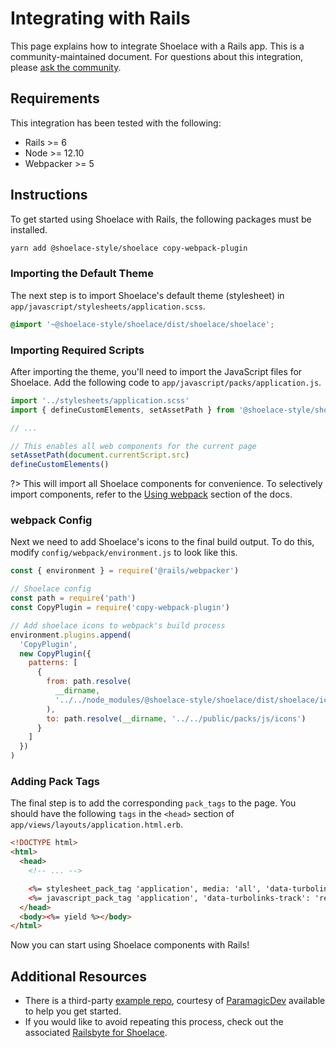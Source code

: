 # Integrating with Rails

This page explains how to integrate Shoelace with a Rails app. This is a community-maintained document. For questions about this integration, please [ask the community](https://discord.gg/mg8f26C).

## Requirements

This integration has been tested with the following:

- Rails >= 6
- Node >= 12.10
- Webpacker >= 5

## Instructions

To get started using Shoelace with Rails, the following packages must be installed.

```bash
yarn add @shoelace-style/shoelace copy-webpack-plugin
```

### Importing the Default Theme

The next step is to import Shoelace's default theme (stylesheet) in `app/javascript/stylesheets/application.scss`.

```css
@import '~@shoelace-style/shoelace/dist/shoelace/shoelace';
```

### Importing Required Scripts

After importing the theme, you'll need to import the JavaScript files for Shoelace. Add the following code to `app/javascript/packs/application.js`.

```js
import '../stylesheets/application.scss'
import { defineCustomElements, setAssetPath } from '@shoelace-style/shoelace'

// ...

// This enables all web components for the current page
setAssetPath(document.currentScript.src)
defineCustomElements()
```

?> This will import all Shoelace components for convenience. To selectively import components, refer to the [Using webpack](/getting-started/installation?id=using-webpack) section of the docs.

### webpack Config

Next we need to add Shoelace's icons to the final build output. To do this, modify `config/webpack/environment.js` to look like this.

```js
const { environment } = require('@rails/webpacker')

// Shoelace config
const path = require('path')
const CopyPlugin = require('copy-webpack-plugin')

// Add shoelace icons to webpack's build process
environment.plugins.append(
  'CopyPlugin',
  new CopyPlugin({
    patterns: [
      {
        from: path.resolve(
          __dirname,
          '../../node_modules/@shoelace-style/shoelace/dist/shoelace/icons'
        ),
        to: path.resolve(__dirname, '../../public/packs/js/icons')
      }
    ]
  })
)
```

### Adding Pack Tags

The final step is to add the corresponding `pack_tags` to the page. You should have the following `tags` in the `<head>` section of `app/views/layouts/application.html.erb`.

```html
<!DOCTYPE html>
<html>
  <head>
    <!-- ... -->

    <%= stylesheet_pack_tag 'application', media: 'all', 'data-turbolinks-track': 'reload' %>
    <%= javascript_pack_tag 'application', 'data-turbolinks-track': 'reload' %>
  </head>
  <body><%= yield %></body>
</html>
```

Now you can start using Shoelace components with Rails!

## Additional Resources

- There is a third-party [example repo](https://github.com/ParamagicDev/rails-shoelace-example), courtesy of [ParamagicDev](https://github.com/ParamagicDev) available to help you get started.
- If you would like to avoid repeating this process, check out the associated [Railsbyte for Shoelace](https://railsbytes.com/templates/X8BsEb).
